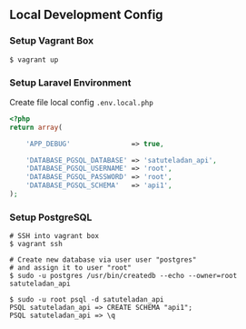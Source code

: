 
## Local Development Config

### Setup Vagrant Box
```
$ vagrant up
```

### Setup Laravel Environment
Create file local config `.env.local.php` 
```php
<?php
return array(

    'APP_DEBUG'               => true,

    'DATABASE_PGSQL_DATABASE' => 'satuteladan_api',
    'DATABASE_PGSQL_USERNAME' => 'root',
    'DATABASE_PGSQL_PASSWORD' => 'root',
    'DATABASE_PGSQL_SCHEMA'   => 'api1',
);
```

### Setup PostgreSQL
```
# SSH into vagrant box
$ vagrant ssh

# Create new database via user user "postgres"
# and assign it to user "root"
$ sudo -u postgres /usr/bin/createdb --echo --owner=root satuteladan_api

$ sudo -u root psql -d satuteladan_api
PSQL satuteladan_api => CREATE SCHEMA "api1";
PSQL satuteladan_api => \q
```
